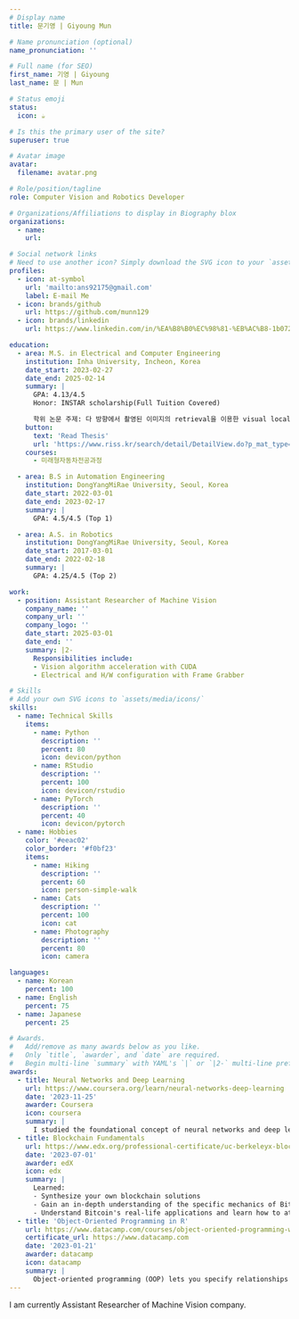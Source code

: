 ```yaml
---
# Display name
title: 문기영 | Giyoung Mun

# Name pronunciation (optional)
name_pronunciation: ''

# Full name (for SEO)
first_name: 기영 | Giyoung
last_name: 문 | Mun

# Status emoji
status:
  icon: ☕️

# Is this the primary user of the site?
superuser: true

# Avatar image
avatar:
  filename: avatar.png

# Role/position/tagline
role: Computer Vision and Robotics Developer

# Organizations/Affiliations to display in Biography blox
organizations:
  - name: 
    url: 

# Social network links
# Need to use another icon? Simply download the SVG icon to your `assets/media/icons/` folder.
profiles:
  - icon: at-symbol
    url: 'mailto:ans92175@gmail.com'
    label: E-mail Me
  - icon: brands/github
    url: https://github.com/munn129
  - icon: brands/linkedin
    url: https://www.linkedin.com/in/%EA%B8%B0%EC%98%81-%EB%AC%B8-1b0726194/

education:
  - area: M.S. in Electrical and Computer Engineering
    institution: Inha University, Incheon, Korea
    date_start: 2023-02-27
    date_end: 2025-02-14
    summary: |
      GPA: 4.13/4.5  
      Honor: INSTAR scholarship(Full Tuition Covered)

      학위 논문 주제: 다 방향에서 촬영된 이미지의 retrieval을 이용한 visual localization
    button:
      text: 'Read Thesis'
      url: 'https://www.riss.kr/search/detail/DetailView.do?p_mat_type=be54d9b8bc7cdb09&control_no=d2bf29d7ce6b45b3ffe0bdc3ef48d419&keyword=%EB%AC%B8%EA%B8%B0%EC%98%81'
    courses:
      - 미래형자동차전공과정

  - area: B.S in Automation Engineering
    institution: DongYangMiRae University, Seoul, Korea
    date_start: 2022-03-01
    date_end: 2023-02-17
    summary: |
      GPA: 4.5/4.5 (Top 1)

  - area: A.S. in Robotics
    institution: DongYangMiRae University, Seoul, Korea
    date_start: 2017-03-01
    date_end: 2022-02-18
    summary: |
      GPA: 4.25/4.5 (Top 2)

work:
  - position: Assistant Researcher of Machine Vision
    company_name: ''
    company_url: ''
    company_logo: ''
    date_start: 2025-03-01
    date_end: ''
    summary: |2-
      Responsibilities include:
      - Vision algorithm acceleration with CUDA
      - Electrical and H/W configuration with Frame Grabber

# Skills
# Add your own SVG icons to `assets/media/icons/`
skills:
  - name: Technical Skills
    items:
      - name: Python
        description: ''
        percent: 80
        icon: devicon/python
      - name: RStudio
        description: ''
        percent: 100
        icon: devicon/rstudio
      - name: PyTorch
        description: ''
        percent: 40
        icon: devicon/pytorch
  - name: Hobbies
    color: '#eeac02'
    color_border: '#f0bf23'
    items:
      - name: Hiking
        description: ''
        percent: 60
        icon: person-simple-walk
      - name: Cats
        description: ''
        percent: 100
        icon: cat
      - name: Photography
        description: ''
        percent: 80
        icon: camera

languages:
  - name: Korean
    percent: 100
  - name: English
    percent: 75
  - name: Japanese
    percent: 25

# Awards.
#   Add/remove as many awards below as you like.
#   Only `title`, `awarder`, and `date` are required.
#   Begin multi-line `summary` with YAML's `|` or `|2-` multi-line prefix and indent 2 spaces below.
awards:
  - title: Neural Networks and Deep Learning
    url: https://www.coursera.org/learn/neural-networks-deep-learning
    date: '2023-11-25'
    awarder: Coursera
    icon: coursera
    summary: |
      I studied the foundational concept of neural networks and deep learning. By the end, I was familiar with the significant technological trends driving the rise of deep learning; build, train, and apply fully connected deep neural networks; implement efficient (vectorized) neural networks; identify key parameters in a neural network's architecture; and apply deep learning to your own applications.
  - title: Blockchain Fundamentals
    url: https://www.edx.org/professional-certificate/uc-berkeleyx-blockchain-fundamentals
    date: '2023-07-01'
    awarder: edX
    icon: edx
    summary: |
      Learned:
      - Synthesize your own blockchain solutions
      - Gain an in-depth understanding of the specific mechanics of Bitcoin
      - Understand Bitcoin's real-life applications and learn how to attack and destroy Bitcoin, Ethereum, smart contracts and Dapps, and alternatives to Bitcoin's Proof-of-Work consensus algorithm
  - title: 'Object-Oriented Programming in R'
    url: https://www.datacamp.com/courses/object-oriented-programming-with-s3-and-r6-in-r
    certificate_url: https://www.datacamp.com
    date: '2023-01-21'
    awarder: datacamp
    icon: datacamp
    summary: |
      Object-oriented programming (OOP) lets you specify relationships between functions and the objects that they can act on, helping you manage complexity in your code. This is an intermediate level course, providing an introduction to OOP, using the S3 and R6 systems. S3 is a great day-to-day R programming tool that simplifies some of the functions that you write. R6 is especially useful for industry-specific analyses, working with web APIs, and building GUIs.
---
```


I am currently Assistant Researcher of Machine Vision company.
